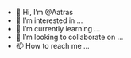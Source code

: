 - 👋 Hi, I’m @Aatras
- 👀 I’m interested in ...
- 🌱 I’m currently learning ...
- 💞️ I’m looking to collaborate on ...
- 📫 How to reach me ...

<!---
Aatras/Aatras is a ✨ special ✨ repository because its `README.md` (this file) appears on your GitHub profile.
You can click the Preview link to take a look at your changes.
--->
